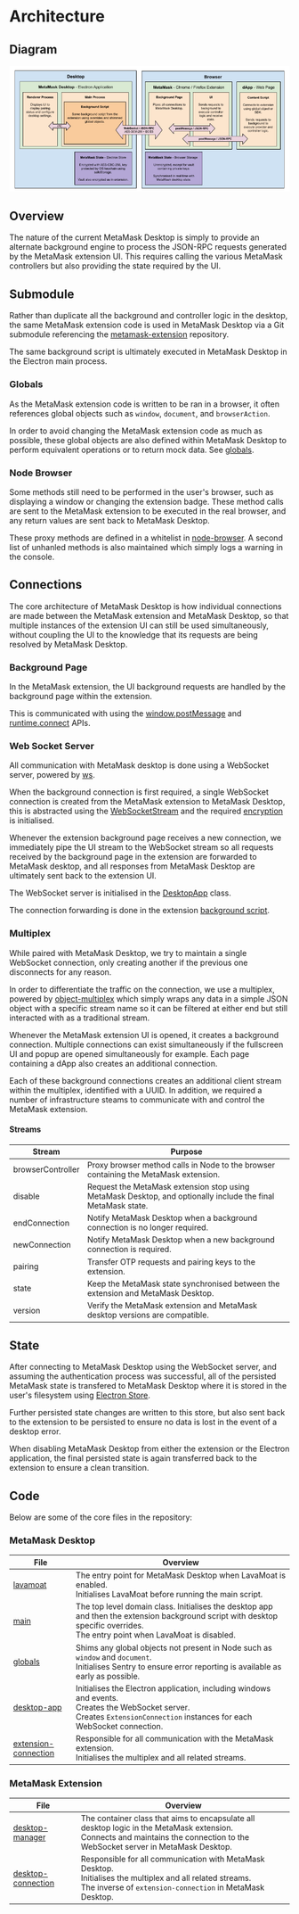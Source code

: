 # Architecture

## Diagram

![Diagram](images/architecture.png)

## Overview

The nature of the current MetaMask Desktop is simply to provide an alternate background engine to process the JSON-RPC requests generated by the MetaMask extension UI. This requires calling the various MetaMask controllers but also providing the state required by the UI.

## Submodule

Rather than duplicate all the background and controller logic in the desktop, the same MetaMask extension code is used in MetaMask Desktop via a Git submodule referencing the [metamask-extension](https://github.com/MetaMask/metamask-extension) repository.

The same background script is ultimately executed in MetaMask Desktop in the Electron main process.

### Globals

As the MetaMask extension code is written to be ran in a browser, it often references global objects such as `window`, `document`, and `browserAction`.

In order to avoid changing the MetaMask extension code as much as possible, these global objects are also defined within MetaMask Desktop to perform equivalent operations or to return mock data. See [globals](../packages/app/src/app/globals.ts).

### Node Browser

Some methods still need to be performed in the user's browser, such as displaying a window or changing the extension badge. These method calls are sent to the MetaMask extension to be executed in the real browser, and any return values are sent back to MetaMask Desktop. 

These proxy methods are defined in a whitelist in [node-browser](../packages/app/src/app/browser/node-browser.ts). A second list of unhanled methods is also maintained which simply logs a warning in the console.

## Connections

The core architecture of MetaMask Desktop is how individual connections are made between the MetaMask extension and MetaMask Desktop, so that multiple instances of the extension UI can still be used simultaneously, without coupling the UI to the knowledge that its requests are being resolved by MetaMask Desktop.

### Background Page

In the MetaMask extension, the UI background requests are handled by the background page within the extension.

This is communicated with using the [window.postMessage](https://developer.mozilla.org/en-US/docs/Web/API/Window/postMessage) and [runtime.connect](https://developer.mozilla.org/en-US/docs/Mozilla/Add-ons/WebExtensions/API/runtime/connect) APIs.

### Web Socket Server

All communication with MetaMask desktop is done using a WebSocket server, powered by [ws](https://github.com/websockets/ws).

When the background connection is first required, a single WebSocket connection is created from the MetaMask extension to MetaMask Desktop, this is abstracted using the [WebSocketStream](../packages/common/src/web-socket-stream.ts) and the required [encryption](encryption.md) is initialised.

Whenever the extension background page receives a new connection, we immediately pipe the UI stream to the WebSocket stream so all requests received by the background page in the extension are forwarded to MetaMask desktop, and all responses from MetaMask Desktop are ultimately sent back to the extension UI.

The WebSocket server is initialised in the [DesktopApp](../packages//app/src/app/desktop-app.ts) class.

The connection forwarding is done in the extension [background script](../packages//app//submodules//extension/app/scripts/background.js). 

### Multiplex

While paired with MetaMask Desktop, we try to maintain a single WebSocket connection, only creating another if the previous one disconnects for any reason.

In order to differentiate the traffic on the connection, we use a multiplex, powered by [object-multiplex](https://github.com/MetaMask/object-multiplex) which simply wraps any data in a simple JSON object with a specific stream name so it can be filtered at either end but still interacted with as a traditional stream.

Whenever the MetaMask extension UI is opened, it creates a background connection. Multiple connections can exist simultaneously if the fullscreen UI and popup are opened simultaneously for example. Each page containing a dApp also creates an additional connection.

Each of these background connections creates an additional client stream within the multiplex, identified with a UUID. In addition, we required a number of infrastructure steams to communicate with and control the MetaMask extension.

#### Streams

| Stream | Purpose |
| --- | --- |
| browserController | Proxy browser method calls in Node to the browser containing the MetaMask extension. |
| disable | Request the MetaMask extension stop using MetaMask Desktop, and optionally include the final MetaMask state. |
| endConnection | Notify MetaMask Desktop when a background connection is no longer required. |
| newConnection | Notify MetaMask Desktop when a new background connection is required. |
| pairing | Transfer OTP requests and pairing keys to the extension. |
| state | Keep the MetaMask state synchronised between the extension and MetaMask Desktop. |
| version | Verify the MetaMask extension and MetaMask desktop versions are compatible. |

## State

After connecting to MetaMask Desktop using the WebSocket server, and assuming the authentication process was successful, all of the persisted MetaMask state is transfered to MetaMask Desktop where it is stored in the user's filesystem using [Electron Store](https://github.com/sindresorhus/electron-store).

Further persisted state changes are written to this store, but also sent back to the extension to be persisted to ensure no data is lost in the event of a desktop error.

When disabling MetaMask Desktop from either the extension or the Electron application, the final persisted state is again transferred back to the extension to ensure a clean transition.

## Code

Below are some of the core files in the repository:

### MetaMask Desktop

| File | Overview |
| --- | --- |
| [lavamoat](../packages/app/src/app/lavamoat.ts) | The entry point for MetaMask Desktop when LavaMoat is enabled. <br/> Initialises LavaMoat before running the main script. |
| [main](../packages/app/src/app/main.ts) | The top level domain class. Initialises the desktop app and then the extension background script with desktop specific overrides. <br/> The entry point when LavaMoat is disabled. |
| [globals](../packages/app/src/app/globals.ts) | Shims any global objects not present in Node such as `window` and `document`. <br/> Initialises Sentry to ensure error reporting is available as early as possible. |
| [desktop-app](../packages/app/src/app/desktop-app.ts) | Initialises the Electron application, including windows and events. <br/> Creates the WebSocket server. <br/> Creates `ExtensionConnection` instances for each WebSocket connection.
| [extension-connection]() | Responsible for all communication with the MetaMask extension. <br/> Initialises the multiplex and all related streams.

### MetaMask Extension

| File | Overview |
| --- | --- |
| [desktop-manager](../packages/common/src/desktop-manager.ts) | The container class that aims to encapsulate all desktop logic in the MetaMask extension.<br/> Connects and maintains the connection to the WebSocket server in MetaMask Desktop. |
| [desktop-connection](../packages/common/src/desktop-connection.ts) | Responsible for all communication with MetaMask Desktop. <br/> Initialises the multiplex and all related streams. <br/> The inverse of `extension-connection` in MetaMask Desktop. |